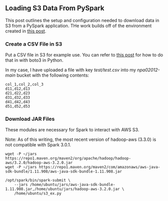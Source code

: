## Loading S3 Data From PySpark

This post outlines the setup and configuration needed to download data in S3 from a PySpark application. THe work builds off of the environment created in [this post](https://github.com/npa02012/blog_posts/tree/master/k8s_aws_setup).  

### Create a CSV File in S3

Put a CSV file in S3 for example use. You can refer to [this post](https://github.com/npa02012/blog_posts/tree/master/useful_s3) for how to do that in with boto3 in Python.  

In my case, I have uploaded a file with key *test/test.csv* into my *npa02012-main* bucket with the following contents:  

```
col_1,col_2,col_3
d11,d12,d13
d21,d22,d23
d31,d32,d33
d41,d42,d43
d51,d52,d53
```

### Download JAR Files

These modules are necessary for Spark to interact with AWS S3.  

Note: As of this writing, the most recent version of hadoop-aws (3.3.0) is not compatible with Spark 3.0.1.

```
wget -P ~/jars https://repo1.maven.org/maven2/org/apache/hadoop/hadoop-aws/3.2.0/hadoop-aws-3.2.0.jar
wget -P ~/jars https://repo1.maven.org/maven2/com/amazonaws/aws-java-sdk-bundle/1.11.908/aws-java-sdk-bundle-1.11.908.jar
```



```
/opt/spark/bin/spark-submit \
    --jars /home/ubuntu/jars/aws-java-sdk-bundle-1.11.908.jar,/home/ubuntu/jars/hadoop-aws-3.2.0.jar \
    /home/ubuntu/s3_ex.py
```


